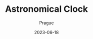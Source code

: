 ---
title: "Astronomical Clock"
subtitle: "Prague"
description: "没买天文钟冰箱贴，因为很肯定不久之后还会再去Prague的。"
layout: gallery
gallery_name: "prague/astronomical-clock"
excerpt: "A chronicle woven in ancient gears"
date: 2023-06-18
tags:
  - 🏰Baroque
header:
  overlay_image: /prague/astronomical-clock-3v1.jpg
---
